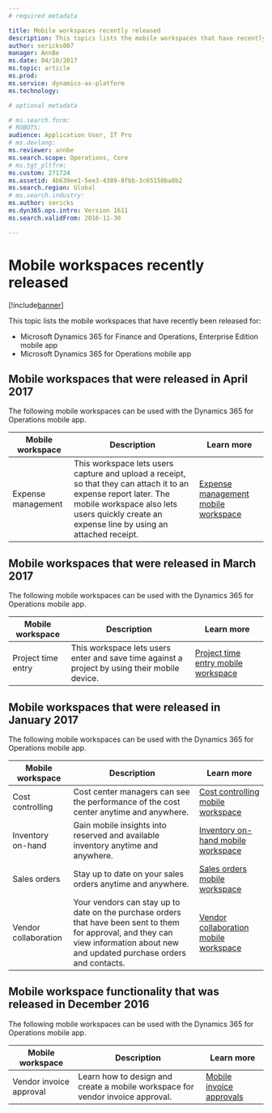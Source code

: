 ```yaml
---
# required metadata

title: Mobile workspaces recently released
description: This topics lists the mobile workspaces that have recently been released.
author: sericks007
manager: AnnBe
ms.date: 04/10/2017
ms.topic: article
ms.prod: 
ms.service: dynamics-ax-platform
ms.technology: 

# optional metadata

# ms.search.form: 
# ROBOTS: 
audience: Application User, IT Pro
# ms.devlang: 
ms.reviewer: annbe
ms.search.scope: Operations, Core
# ms.tgt_pltfrm: 
ms.custom: 271724
ms.assetid: 4b639ee1-5ee3-4389-8fbb-3c65150ba8b2
ms.search.region: Global
# ms.search.industry: 
ms.author: sericks
ms.dyn365.ops.intro: Version 1611
ms.search.validFrom: 2016-11-30

---
```


# Mobile workspaces recently released

[!include[banner](../includes/banner.md)]



This topic lists the mobile workspaces that have recently been released for:
- Microsoft Dynamics 365 for Finance and Operations, Enterprise Edition mobile app
- Microsoft Dynamics 365 for Operations mobile app

Mobile workspaces that were released in April 2017
--------------------------------------------------
The following mobile workspaces can be used with the Dynamics 365 for Operations mobile app.

| Mobile workspace   | Description                                                                                                                                                                                                      | Learn more                                                                                                      |
|--------------------|------------------------------------------------------------------------------------------------------------------------------------------------------------------------------------------------------------------|-----------------------------------------------------------------------------------------------------------------|
| Expense management | This workspace lets users capture and upload a receipt, so that they can attach it to an expense report later. The mobile workspace also lets users quickly create an expense line by using an attached receipt. | [Expense management mobile workspace](/dynamics365/operations/financials/expense-management/expense-management-mobile-workspace) |

## Mobile workspaces that were released in March 2017
The following mobile workspaces can be used with the Dynamics 365 for Operations mobile app.

| Mobile workspace   | Description                                                                                   | Learn more                                                                                                                                                                              |
|--------------------|-----------------------------------------------------------------------------------------------|-----------------------------------------------------------------------------------------------------------------------------------------------------------------------------------------|
| Project time entry | This workspace lets users enter and save time against a project by using their mobile device. | [Project time entry mobile workspace](/dynamics365/operations/financials/project-management/project-time-entry-mobile-workspace) |

## Mobile workspaces that were released in January 2017
The following mobile workspaces can be used with the Dynamics 365 for Operations mobile app.

| Mobile workspace     | Description                                                                                                                                                                         | Learn more                                                                                                                                                        |
|----------------------|-------------------------------------------------------------------------------------------------------------------------------------------------------------------------------------|-------------------------------------------------------------------------------------------------------------------------------------------------------------------|
| Cost controlling     | Cost center managers can see the performance of the cost center anytime and anywhere.                                                                                               | [Cost controlling mobile workspace](/dynamics365/operations/financials/cost-accounting/cost-controlling-mobile-workspace)         |
| Inventory on-hand    | Gain mobile insights into reserved and available inventory anytime and anywhere.                                                                                                    | [Inventory on-hand mobile workspace](/dynamics365/operations/scm/inventory/inventory-on-hand-mobile-workspace)       |
| Sales orders         | Stay up to date on your sales orders anytime and anywhere.                                                                                                                          | [Sales orders mobile workspace](/dynamics365/operations/scm/sales-marketing/sales-orders-mobile-workspace)                 |
| Vendor collaboration | Your vendors can stay up to date on the purchase orders that have been sent to them for approval, and they can view information about new and updated purchase orders and contacts. | [Vendor collaboration mobile workspace](/dynamics365/operations/supply-chain/procurement/vendor-collaboration-mobile-workspace) |

## Mobile workspace functionality that was released in December 2016
The following mobile workspaces can be used with the Dynamics 365 for Operations mobile app.

| Mobile workspace        | Description                                                                    | Learn more                                                                                                            |
|-------------------------|--------------------------------------------------------------------------------|-----------------------------------------------------------------------------------------------------------------------|
| Vendor invoice approval | Learn how to design and create a mobile workspace for vendor invoice approval. | [Mobile invoice approvals](/dynamics365/operations/financials/accounts-payable/mobile-invoice-approvals) |






